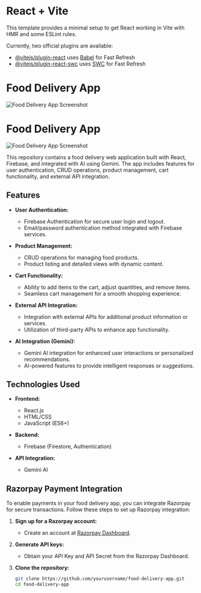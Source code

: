 # React + Vite

This template provides a minimal setup to get React working in Vite with HMR and some ESLint rules.

Currently, two official plugins are available:

- [@vitejs/plugin-react](https://github.com/vitejs/vite-plugin-react/blob/main/packages/plugin-react/README.md) uses [Babel](https://babeljs.io/) for Fast Refresh
- [@vitejs/plugin-react-swc](https://github.com/vitejs/vite-plugin-react-swc) uses [SWC](https://swc.rs/) for Fast Refresh
# Food Delivery App

![Food Delivery App Screenshot](./screenshot.png)

# Food Delivery App

![Food Delivery App Screenshot](./screenshot.png)

This repository contains a food delivery web application built with React, Firebase, and integrated with AI using Gemini. The app includes features for user authentication, CRUD operations, product management, cart functionality, and external API integration.

## Features

- **User Authentication:**
  - Firebase Authentication for secure user login and logout.
  - Email/password authentication method integrated with Firebase services.

- **Product Management:**
  - CRUD operations for managing food products.
  - Product listing and detailed views with dynamic content.

- **Cart Functionality:**
  - Ability to add items to the cart, adjust quantities, and remove items.
  - Seamless cart management for a smooth shopping experience.

- **External API Integration:**
  - Integration with external APIs for additional product information or services.
  - Utilization of third-party APIs to enhance app functionality.

- **AI Integration (Gemini):**
  - Gemini AI integration for enhanced user interactions or personalized recommendations.
  - AI-powered features to provide intelligent responses or suggestions.

## Technologies Used

- **Frontend:**
  - React.js
  - HTML/CSS
  - JavaScript (ES6+)

- **Backend:**
  - Firebase (Firestore, Authentication)

- **API Integration:**
  - Gemini AI

## Razorpay Payment Integration

To enable payments in your food delivery app, you can integrate Razorpay for secure transactions. Follow these steps to set up Razorpay integration:

1. **Sign up for a Razorpay account:**
   - Create an account at [Razorpay Dashboard](https://dashboard.razorpay.com).

2. **Generate API keys:**
   - Obtain your API Key and API Secret from the Razorpay Dashboard.


1. **Clone the repository:**

   ```bash
   git clone https://github.com/yourusername/food-delivery-app.git
   cd food-delivery-app
